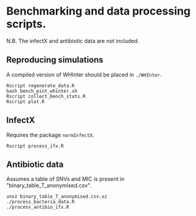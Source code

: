 # Benchmarking and data processing scripts.

N.B. The infectX and antibiotic data are not included.

## Reproducing simulations

A compiled version of WHInter should be placed in `./WHInter`.

```
Rscript regenerate_data.R
bash bench_pint_whinter.sh
Rscript collect_bench_stats.R
Rscript plot.R
```

## InfectX

Requires the package `normInfectX`.

```
Rscript process_ifx.R
```

## Antibiotic data

Assumes a table of SNVs and MIC is present in "binary_table_T_anonymised.csv".

```
unxz binary_table_T_anonymised.csv.xz
./process_bacteria_data.R
./process_antibio_ifx.R
```
